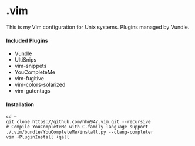 # .vim
This is my Vim configuration for Unix systems. Plugins managed by Vundle.

#### Included Plugins
* Vundle
* UltiSnips
* vim-snippets
* YouCompleteMe
* vim-fugitive
* vim-colors-solarized
* vim-gutentags

#### Installation
```
cd ~
git clone https://github.com/hhu94/.vim.git --recursive
# Compile YouCompleteMe with C-family language support
./.vim/bundle/YouCompleteMe/install.py --clang-completer
vim +PluginInstall +qall
```
